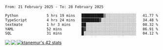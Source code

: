 <!--START_SECTION:waka-->

```txt
From: 21 February 2025 - To: 28 February 2025

Python             5 hrs 19 mins   ██████████▒░░░░░░░░░░░░░░   41.77 %
TypeScript         4 hrs 24 mins   ████████▓░░░░░░░░░░░░░░░░   34.48 %
textmate           1 hr 3 mins     ██░░░░░░░░░░░░░░░░░░░░░░░   08.32 %
YAML               52 mins         █▓░░░░░░░░░░░░░░░░░░░░░░░   06.91 %
SQL                31 mins         █░░░░░░░░░░░░░░░░░░░░░░░░   04.12 %
```

<!--END_SECTION:waka-->
<a href="https://github.com/anuraghazra/github-readme-stats">
  <img align="left" src="https://github-readme-stats.vercel.app/api?username=Tanesan&count_private=true&show_icons=true" />
<img align="left" src="https://github-readme-stats.vercel.app/api/top-langs/?username=Tanesan" />
</a>

[![ktanemur's 42 stats](https://badge42.vercel.app/api/v2/cl1wslf6s002109l771rng2w8/stats?cursusId=21&coalitionId=62)](https://github.com/JaeSeoKim/badge42)
